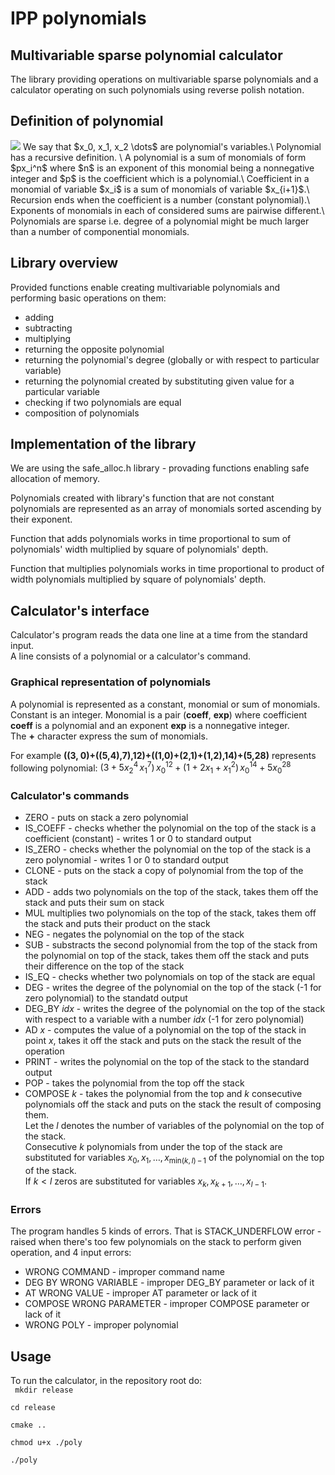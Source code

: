 # IPP polynomials

## Multivariable sparse polynomial calculator

The library providing operations on multivariable sparse polynomials and a calculator operating on such polynomials using reverse polish notation.

## Definition of polynomial 
<img src="https://render.githubusercontent.com/render/math?math=e^{i +\pi} =x + 1">
We say that $x_0, x_1, x_2 \dots$ are polynomial's variables.\
Polynomial has a recursive definition. \
A polynomial is a sum of monomials of form $px_i^n$ where $n$ is an exponent of this monomial being a nonnegative integer and $p$ is the coefficient which is a polynomial.\
Coefficient in a monomial of variable $x_i$ is a sum of monomials of variable $x_{i+1}$.\
Recursion ends when the coefficient is a number (constant polynomial).\
Exponents of monomials in each of considered sums are pairwise different.\
Polynomials are sparse i.e. degree of a polynomial might be much larger than a number of componential monomials. 

## Library overview

Provided functions enable creating multivariable polynomials and performing basic operations on them:

- adding
- subtracting
- multiplying 
- returning the opposite polynomial
- returning the polynomial's degree (globally or with respect to particular variable)
- returning the polynomial created by substituting given value for a particular variable
- checking if two polynomials are equal
- composition of polynomials

## Implementation of the library

We are using the safe_alloc.h library - provading functions enabling safe allocation of memory.

Polynomials created with library's function that are not constant polynomials are represented as an array of monomials sorted ascending by their exponent.

Function that adds polynomials works in time proportional to sum of polynomials' width multiplied by square of polynomials' depth.

Function that multiplies polynomials works in time proportional to product of width polynomials multiplied by square of polynomials' depth.

## Calculator's interface

Calculator's program reads the data one line at a time from the standard input.\
A line consists of a polynomial or a calculator's command.

### Graphical representation of polynomials
A polynomial is represented as a constant, monomial or sum of monomials.\
Constant is an integer. Monomial is a pair (**coeff**, **exp**) where coefficient **coeff** is a polynomial and an exponent **exp** is a nonnegative integer.\
The **+** character express the sum of monomials.

For example **((3, 0)+((5,4),7),12)+((1,0)+(2,1)+(1,2),14)+(5,28)** represents following polynomial:
$(3 + 5x_2^4 \, x_1^7) \, x_0^{12} + (1 + 2x_1 + x_1^2) \, x_0^{14} + 5x_0^{28}$

### Calculator's commands

- ZERO - puts on stack a zero polynomial
- IS_COEFF - checks whether the polynomial on the top of the stack is a coefficient (constant) - writes 1 or 0 to standard output
- IS_ZERO - checks whether the polynomial on the top of the stack is a zero polynomial - writes 1 or 0 to standard output
- CLONE - puts on the stack a copy of polynomial from the top of the stack
- ADD - adds two polynomials on the top of the stack, takes them off the stack and puts their sum on stack
- MUL multiplies two polynomials on the top of the stack, takes them off the stack and puts their product on the stack
- NEG - negates the polynomial on the top of the stack
- SUB - substracts the second polynomial from the top of the stack from the polynomial on top of the stack, takes them off the stack and puts their difference on the top of the stack
- IS_EQ - checks whether two polynomials on top of the stack are equal
- DEG - writes the degree of the polynomial on the top of the stack (-1 for zero polynomial) to the standatd output
- DEG_BY *idx* - writes the degree of the polynomial on the top of the stack with respect to a variable with a number *idx* (-1 for zero polynomial)
- AD *x* - computes the value of a polynomial on the top of the stack in point *x*, takes it off the stack and puts on the stack the result of the operation
- PRINT - writes the polynomial on the top of the stack to the standard output
- POP - takes the polynomial from the top off the stack
- COMPOSE $k$ - takes the polynomial from the top and *k* consecutive polynomials off the stack and puts on the stack the result of composing them.\
Let the $l$ denotes the number of variables of the polynomial on the top of the stack.\
Consecutive $k$ polynomials from under the top of the stack are substituted for variables $x_0, x_1, \dots, x_{\mathrm{min}(k, l) \, - \, 1}$ of the polynomial on the top of the stack.\
If $k < l$ zeros are substituted for variables $x_k, x_{k+1}, \dots, x_{l-1}$.

### Errors
The program handles 5 kinds of errors. That is STACK_UNDERFLOW error - raised when there's too few polynomials on the stack to perform given operation, and 4 input errors:

- WRONG COMMAND - improper command name
- DEG BY WRONG VARIABLE - improper DEG_BY parameter or lack of it
- AT WRONG VALUE - improper AT parameter or lack of it
- COMPOSE WRONG PARAMETER - improper COMPOSE parameter or lack of it
- WRONG POLY - improper polynomial

## Usage

To run the calculator, in the repository root do:\
<code>
mkdir release\
cd release\
cmake ..\
chmod u+x ./poly\
./poly
</code>
